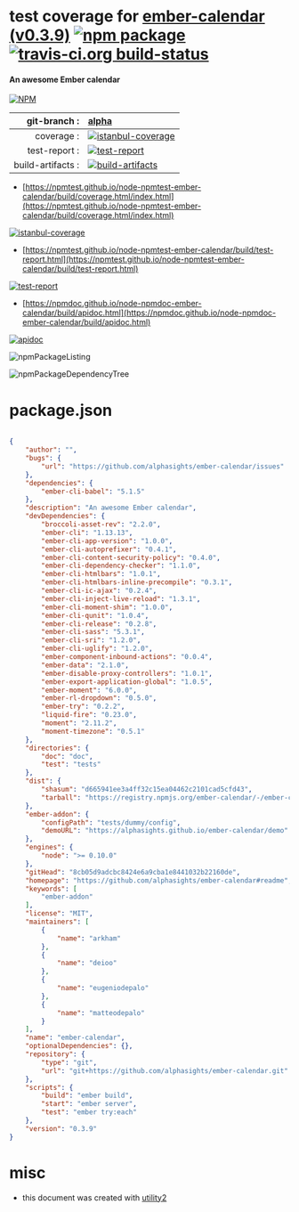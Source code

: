 # test coverage for  [ember-calendar (v0.3.9)](https://github.com/alphasights/ember-calendar#readme)  [![npm package](https://img.shields.io/npm/v/npmtest-ember-calendar.svg?style=flat-square)](https://www.npmjs.org/package/npmtest-ember-calendar) [![travis-ci.org build-status](https://api.travis-ci.org/npmtest/node-npmtest-ember-calendar.svg)](https://travis-ci.org/npmtest/node-npmtest-ember-calendar)
#### An awesome Ember calendar

[![NPM](https://nodei.co/npm/ember-calendar.png?downloads=true&downloadRank=true&stars=true)](https://www.npmjs.com/package/ember-calendar)

| git-branch : | [alpha](https://github.com/npmtest/node-npmtest-ember-calendar/tree/alpha)|
|--:|:--|
| coverage : | [![istanbul-coverage](https://npmtest.github.io/node-npmtest-ember-calendar/build/coverage.badge.svg)](https://npmtest.github.io/node-npmtest-ember-calendar/build/coverage.html/index.html)|
| test-report : | [![test-report](https://npmtest.github.io/node-npmtest-ember-calendar/build/test-report.badge.svg)](https://npmtest.github.io/node-npmtest-ember-calendar/build/test-report.html)|
| build-artifacts : | [![build-artifacts](https://npmtest.github.io/node-npmtest-ember-calendar/glyphicons_144_folder_open.png)](https://github.com/npmtest/node-npmtest-ember-calendar/tree/gh-pages/build)|

- [https://npmtest.github.io/node-npmtest-ember-calendar/build/coverage.html/index.html](https://npmtest.github.io/node-npmtest-ember-calendar/build/coverage.html/index.html)

[![istanbul-coverage](https://npmtest.github.io/node-npmtest-ember-calendar/build/screenCapture.buildCi.browser.%252Ftmp%252Fbuild%252Fcoverage.lib.html.png)](https://npmtest.github.io/node-npmtest-ember-calendar/build/coverage.html/index.html)

- [https://npmtest.github.io/node-npmtest-ember-calendar/build/test-report.html](https://npmtest.github.io/node-npmtest-ember-calendar/build/test-report.html)

[![test-report](https://npmtest.github.io/node-npmtest-ember-calendar/build/screenCapture.buildCi.browser.%252Ftmp%252Fbuild%252Ftest-report.html.png)](https://npmtest.github.io/node-npmtest-ember-calendar/build/test-report.html)

- [https://npmdoc.github.io/node-npmdoc-ember-calendar/build/apidoc.html](https://npmdoc.github.io/node-npmdoc-ember-calendar/build/apidoc.html)

[![apidoc](https://npmdoc.github.io/node-npmdoc-ember-calendar/build/screenCapture.buildCi.browser.%252Ftmp%252Fbuild%252Fapidoc.html.png)](https://npmdoc.github.io/node-npmdoc-ember-calendar/build/apidoc.html)

![npmPackageListing](https://npmtest.github.io/node-npmtest-ember-calendar/build/screenCapture.npmPackageListing.svg)

![npmPackageDependencyTree](https://npmtest.github.io/node-npmtest-ember-calendar/build/screenCapture.npmPackageDependencyTree.svg)



# package.json

```json

{
    "author": "",
    "bugs": {
        "url": "https://github.com/alphasights/ember-calendar/issues"
    },
    "dependencies": {
        "ember-cli-babel": "5.1.5"
    },
    "description": "An awesome Ember calendar",
    "devDependencies": {
        "broccoli-asset-rev": "2.2.0",
        "ember-cli": "1.13.13",
        "ember-cli-app-version": "1.0.0",
        "ember-cli-autoprefixer": "0.4.1",
        "ember-cli-content-security-policy": "0.4.0",
        "ember-cli-dependency-checker": "1.1.0",
        "ember-cli-htmlbars": "1.0.1",
        "ember-cli-htmlbars-inline-precompile": "0.3.1",
        "ember-cli-ic-ajax": "0.2.4",
        "ember-cli-inject-live-reload": "1.3.1",
        "ember-cli-moment-shim": "1.0.0",
        "ember-cli-qunit": "1.0.4",
        "ember-cli-release": "0.2.8",
        "ember-cli-sass": "5.3.1",
        "ember-cli-sri": "1.2.0",
        "ember-cli-uglify": "1.2.0",
        "ember-component-inbound-actions": "0.0.4",
        "ember-data": "2.1.0",
        "ember-disable-proxy-controllers": "1.0.1",
        "ember-export-application-global": "1.0.5",
        "ember-moment": "6.0.0",
        "ember-rl-dropdown": "0.5.0",
        "ember-try": "0.2.2",
        "liquid-fire": "0.23.0",
        "moment": "2.11.2",
        "moment-timezone": "0.5.1"
    },
    "directories": {
        "doc": "doc",
        "test": "tests"
    },
    "dist": {
        "shasum": "d665941ee3a4ff32c15ea04462c2101cad5cfd43",
        "tarball": "https://registry.npmjs.org/ember-calendar/-/ember-calendar-0.3.9.tgz"
    },
    "ember-addon": {
        "configPath": "tests/dummy/config",
        "demoURL": "https://alphasights.github.io/ember-calendar/demo"
    },
    "engines": {
        "node": ">= 0.10.0"
    },
    "gitHead": "8cb05d9adcbc8424e6a9cba1e8441032b22160de",
    "homepage": "https://github.com/alphasights/ember-calendar#readme",
    "keywords": [
        "ember-addon"
    ],
    "license": "MIT",
    "maintainers": [
        {
            "name": "arkham"
        },
        {
            "name": "deioo"
        },
        {
            "name": "eugeniodepalo"
        },
        {
            "name": "matteodepalo"
        }
    ],
    "name": "ember-calendar",
    "optionalDependencies": {},
    "repository": {
        "type": "git",
        "url": "git+https://github.com/alphasights/ember-calendar.git"
    },
    "scripts": {
        "build": "ember build",
        "start": "ember server",
        "test": "ember try:each"
    },
    "version": "0.3.9"
}
```



# misc
- this document was created with [utility2](https://github.com/kaizhu256/node-utility2)
